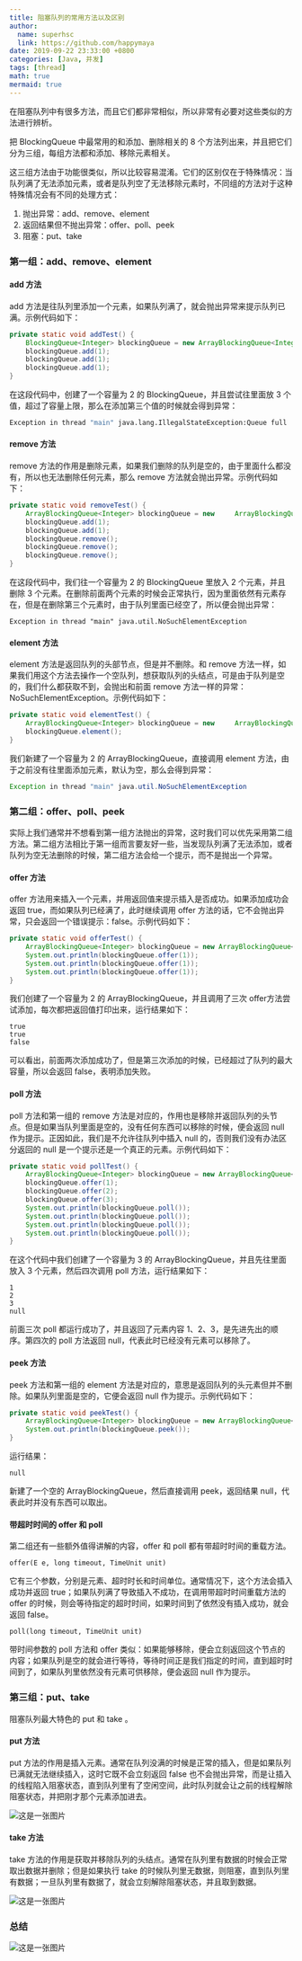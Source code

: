 ```yaml
---
title: 阻塞队列的常用方法以及区别
author:
  name: superhsc
  link: https://github.com/happymaya
date: 2019-09-22 23:33:00 +0800
categories: [Java, 并发]
tags: [thread]
math: true
mermaid: true
---
```

在阻塞队列中有很多方法，而且它们都非常相似，所以非常有必要对这些类似的方法进行辨析。

把 BlockingQueue 中最常用的和添加、删除相关的 8 个方法列出来，并且把它们分为三组，每组方法都和添加、移除元素相关。

这三组方法由于功能很类似，所以比较容易混淆。它们的区别仅在于特殊情况：当队列满了无法添加元素，或者是队列空了无法移除元素时，不同组的方法对于这种特殊情况会有不同的处理方式：

1. 抛出异常：add、remove、element
2. 返回结果但不抛出异常：offer、poll、peek
3. 阻塞：put、take



### 第一组：add、remove、element

#### add 方法

add 方法是往队列里添加一个元素，如果队列满了，就会抛出异常来提示队列已满。示例代码如下：

```java
private static void addTest() {
    BlockingQueue<Integer> blockingQueue = new ArrayBlockingQueue<Integer>(2);
    blockingQueue.add(1);
    blockingQueue.add(1);
    blockingQueue.add(1);
}
```

在这段代码中，创建了一个容量为 2 的 BlockingQueue，并且尝试往里面放 3 个值，超过了容量上限，那么在添加第三个值的时候就会得到异常：

```bash
Exception in thread "main" java.lang.IllegalStateException:Queue full
```

#### remove 方法

remove 方法的作用是删除元素，如果我们删除的队列是空的，由于里面什么都没有，所以也无法删除任何元素，那么 remove 方法就会抛出异常。示例代码如下：

````java
private static void removeTest() {
    ArrayBlockingQueue<Integer> blockingQueue = new     ArrayBlockingQueue<Integer>(2);
    blockingQueue.add(1);
    blockingQueue.add(1);
    blockingQueue.remove();
    blockingQueue.remove();
    blockingQueue.remove();
}
````

在这段代码中，我们往一个容量为 2 的 BlockingQueue 里放入 2 个元素，并且删除 3 个元素。在删除前面两个元素的时候会正常执行，因为里面依然有元素存在，但是在删除第三个元素时，由于队列里面已经空了，所以便会抛出异常：

```
Exception in thread "main" java.util.NoSuchElementException
```

#### element 方法

element 方法是返回队列的头部节点，但是并不删除。和 remove 方法一样，如果我们用这个方法去操作一个空队列，想获取队列的头结点，可是由于队列是空的，我们什么都获取不到，会抛出和前面 remove 方法一样的异常：NoSuchElementException。示例代码如下：

```java
private static void elementTest() {
    ArrayBlockingQueue<Integer> blockingQueue = new     ArrayBlockingQueue<Integer>(2);
    blockingQueue.element();
}
```

我们新建了一个容量为 2 的 ArrayBlockingQueue，直接调用 element 方法，由于之前没有往里面添加元素，默认为空，那么会得到异常：

```java
Exception in thread "main" java.util.NoSuchElementException
```



### 第二组：offer、poll、peek

实际上我们通常并不想看到第一组方法抛出的异常，这时我们可以优先采用第二组方法。第二组方法相比于第一组而言要友好一些，当发现队列满了无法添加，或者队列为空无法删除的时候，第二组方法会给一个提示，而不是抛出一个异常。

#### offer 方法

offer 方法用来插入一个元素，并用返回值来提示插入是否成功。如果添加成功会返回 true，而如果队列已经满了，此时继续调用 offer 方法的话，它不会抛出异常，只会返回一个错误提示：false。示例代码如下：

```java
private static void offerTest() {
    ArrayBlockingQueue<Integer> blockingQueue = new ArrayBlockingQueue<Integer>(2);
    System.out.println(blockingQueue.offer(1));
    System.out.println(blockingQueue.offer(1));
    System.out.println(blockingQueue.offer(1));
}
```

我们创建了一个容量为 2 的 ArrayBlockingQueue，并且调用了三次 offer方法尝试添加，每次都把返回值打印出来，运行结果如下：

```
true
true
false
```

可以看出，前面两次添加成功了，但是第三次添加的时候，已经超过了队列的最大容量，所以会返回 false，表明添加失败。



#### poll 方法

poll 方法和第一组的 remove 方法是对应的，作用也是移除并返回队列的头节点。但是如果当队列里面是空的，没有任何东西可以移除的时候，便会返回 null 作为提示。正因如此，我们是不允许往队列中插入 null 的，否则我们没有办法区分返回的 null 是一个提示还是一个真正的元素。示例代码如下：

```java
private static void pollTest() {
    ArrayBlockingQueue<Integer> blockingQueue = new ArrayBlockingQueue<Integer>(3);
    blockingQueue.offer(1);
    blockingQueue.offer(2);
    blockingQueue.offer(3);
    System.out.println(blockingQueue.poll());
    System.out.println(blockingQueue.poll());
    System.out.println(blockingQueue.poll());
    System.out.println(blockingQueue.poll());
}
```

在这个代码中我们创建了一个容量为 3 的 ArrayBlockingQueue，并且先往里面放入 3 个元素，然后四次调用 poll 方法，运行结果如下：

```
1
2
3
null
```

前面三次 poll 都运行成功了，并且返回了元素内容 1、2、3，是先进先出的顺序。第四次的 poll 方法返回 null，代表此时已经没有元素可以移除了。



#### peek 方法

peek 方法和第一组的 element 方法是对应的，意思是返回队列的头元素但并不删除。如果队列里面是空的，它便会返回 null 作为提示。示例代码如下：

```java
private static void peekTest() {
    ArrayBlockingQueue<Integer> blockingQueue = new ArrayBlockingQueue<Integer>(2);
    System.out.println(blockingQueue.peek());
}

```

运行结果：

```
null
```

新建了一个空的 ArrayBlockingQueue，然后直接调用 peek，返回结果 null，代表此时并没有东西可以取出。



#### 带超时时间的 offer 和 poll

第二组还有一些额外值得讲解的内容，offer 和 poll 都有带超时时间的重载方法。

```
offer(E e, long timeout, TimeUnit unit)
```

它有三个参数，分别是元素、超时时长和时间单位。通常情况下，这个方法会插入成功并返回 true；如果队列满了导致插入不成功，在调用带超时时间重载方法的 offer 的时候，则会等待指定的超时时间，如果时间到了依然没有插入成功，就会返回 false。

```
poll(long timeout, TimeUnit unit)
```

带时间参数的 poll 方法和 offer 类似：如果能够移除，便会立刻返回这个节点的内容；如果队列是空的就会进行等待，等待时间正是我们指定的时间，直到超时时间到了，如果队列里依然没有元素可供移除，便会返回 null 作为提示。



### 第三组：put、take

阻塞队列最大特色的 put 和 take 。

#### put 方法

put 方法的作用是插入元素。通常在队列没满的时候是正常的插入，但是如果队列已满就无法继续插入，这时它既不会立刻返回 false 也不会抛出异常，而是让插入的线程陷入阻塞状态，直到队列里有了空闲空间，此时队列就会让之前的线程解除阻塞状态，并把刚才那个元素添加进去。

![这是一张图片](https://maxpixelton.github.io/images/assert/java/thread/java-thread-blockingqueue-put.png)



#### take 方法

take 方法的作用是获取并移除队列的头结点。通常在队列里有数据的时候会正常取出数据并删除；但是如果执行 take 的时候队列里无数据，则阻塞，直到队列里有数据；一旦队列里有数据了，就会立刻解除阻塞状态，并且取到数据。

![这是一张图片](https://maxpixelton.github.io/images/assert/java/thread/java-thread-blockingqueue-take.png)

### 总结

![这是一张图片](https://maxpixelton.github.io/images/assert/java/thread/java-thread-blockingqueue-table.png)